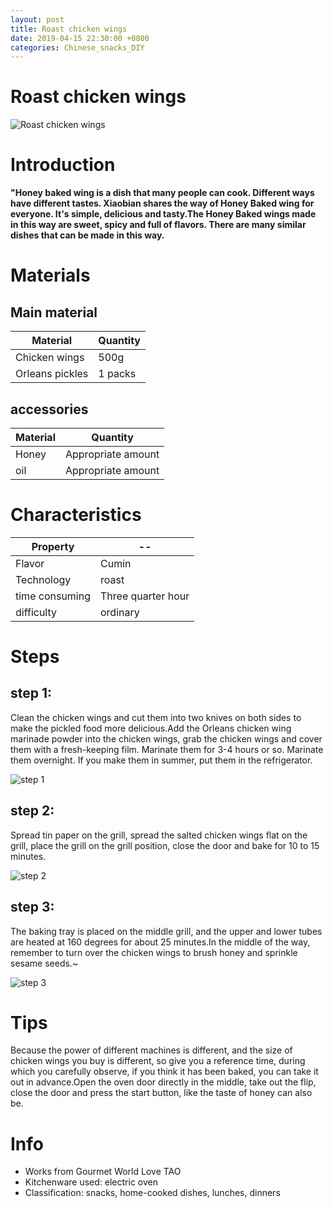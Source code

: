 ```yaml
---
layout: post
title: Roast chicken wings
date: 2019-04-15 22:30:00 +0800
categories: Chinese_snacks_DIY
---
```


# Roast chicken wings

![Roast chicken wings]({{site.baseurl}}/img/401226/401226.jpg)

# Introduction

**"Honey baked wing is a dish that many people can cook. Different ways have different tastes. Xiaobian shares the way of Honey Baked wing for everyone. It's simple, delicious and tasty.The Honey Baked wings made in this way are sweet, spicy and full of flavors. There are many similar dishes that can be made in this way.**

# Materials


## Main material

Material|Quantity
--|--
Chicken wings|500g
Orleans pickles|1 packs

## accessories

Material|Quantity
--|--
Honey|Appropriate amount
oil|Appropriate amount

# Characteristics

Property|--
--|--
Flavor|Cumin
Technology|roast
time consuming|Three quarter hour
difficulty|ordinary

# Steps

## step 1:

Clean the chicken wings and cut them into two knives on both sides to make the pickled food more delicious.Add the Orleans chicken wing marinade powder into the chicken wings, grab the chicken wings and cover them with a fresh-keeping film. Marinate them for 3-4 hours or so. Marinate them overnight. If you make them in summer, put them in the refrigerator.

![step 1]({{site.baseurl}}/img/401226/1.jpg)

## step 2:

Spread tin paper on the grill, spread the salted chicken wings flat on the grill, place the grill on the grill position, close the door and bake for 10 to 15 minutes.

![step 2]({{site.baseurl}}/img/401226/2.jpg)

## step 3:

The baking tray is placed on the middle grill, and the upper and lower tubes are heated at 160 degrees for about 25 minutes.In the middle of the way, remember to turn over the chicken wings to brush honey and sprinkle sesame seeds.~

![step 3]({{site.baseurl}}/img/401226/3.jpg)

# Tips

Because the power of different machines is different, and the size of chicken wings you buy is different, so give you a reference time, during which you carefully observe, if you think it has been baked, you can take it out in advance.Open the oven door directly in the middle, take out the flip, close the door and press the start button, like the taste of honey can also be.

# Info

- Works from Gourmet World Love TAO
- Kitchenware used: electric oven
- Classification: snacks, home-cooked dishes, lunches, dinners